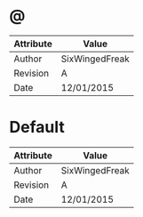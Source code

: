 # @
| Attribute | Value |
| ---  | ---     |
| Author | SixWingedFreak |
| Revision | A |
| Date | 12/01/2015 |
# Default
| Attribute | Value |
| ---  | ---     |
| Author | SixWingedFreak |
| Revision | A |
| Date | 12/01/2015 |

